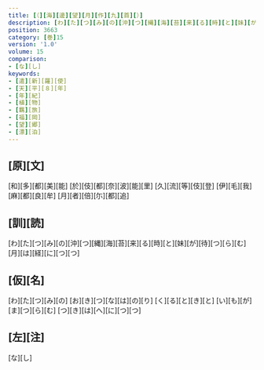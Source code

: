 ```yaml
---
title: [（][海][邊][望][月][作][九][首][）]
description: [わ][た][つ][み][の][沖][つ][縄][海][苔][来][る][時][と][妹][が][待][つ][ら][む][月][は][経][に][つ][つ]
position: 3663
category: [巻]15
version: '1.0'
volume: 15
comparison:
- [な][し]
keywords:
- [遣][新][羅][使]
- [天][平][８][年]
- [年][紀]
- [植][物]
- [羈][旅]
- [福][岡]
- [望][郷]
- [漂][泊]
---
```


## [原][文]

[和][多][都][美][能] [於][伎][都][奈][波][能][里] [久][流][等][伎][登] [伊][毛][我][麻][都][良][牟] [月][者][倍][尓][都][追]

## [訓][読]

[わ][た][つ][み][の][沖][つ][縄][海][苔][来][る][時][と][妹][が][待][つ][ら][む][月][は][経][に][つ][つ]

## [仮][名]

[わ][た][つ][み][の] [お][き][つ][な][は][の][り] [く][る][と][き][と] [い][も][が][ま][つ][ら][む] [つ][き][は][へ][に][つ][つ]

## [左][注]

[な][し]

